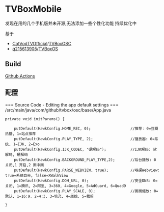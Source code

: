 # TVBoxMobile

发现在用的几个手机版并未开源,无法添加一些个性化功能
持续优化中

基于

* [CatVodTVOfficial](https://github.com/CatVodTVOfficial)/[TVBoxOSC](https://github.com/CatVodTVOfficial/TVBoxOSC)
* [q215613905](https://github.com/q215613905)/[TVBoxOS](https://github.com/q215613905/TVBoxOS)   

## Build
[Github Actions](https://github.com/XiaoRanLiu3119/MBox-Build/actions)

## 配置

=== Source Code - Editing the app default settings ===
/src/main/java/com/github/tvbox/osc/base/App.java

    private void initParams() {

        putDefault(HawkConfig.HOME_REC, 0);                  //推荐: 0=豆瓣热播, 1=站点推荐
        putDefault(HawkConfig.PLAY_TYPE, 2);                 //播放器: 0=系统, 1=IJK, 2=Exo
        putDefault(HawkConfig.IJK_CODEC, "硬解码");           //IJK解码: 软解码, 硬解码
        putDefault(HawkConfig.BACKGROUND_PLAY_TYPE,2);       //后台播放: 0 关闭,1 开启,2 画中画
        putDefault(HawkConfig.PARSE_WEBVIEW, true);          //嗅探Webview: true=系统自带, false=XWalkView
        putDefault(HawkConfig.DOH_URL, 0);                   //安全DNS: 0=关闭, 1=腾讯, 2=阿里, 3=360, 4=Google, 5=AdGuard, 6=Quad9
        putDefault(HawkConfig.PLAY_SCALE, 0);                //画面缩放: 0=默认, 1=16:9, 2=4:3, 3=填充, 4=原始, 5=裁剪

    }